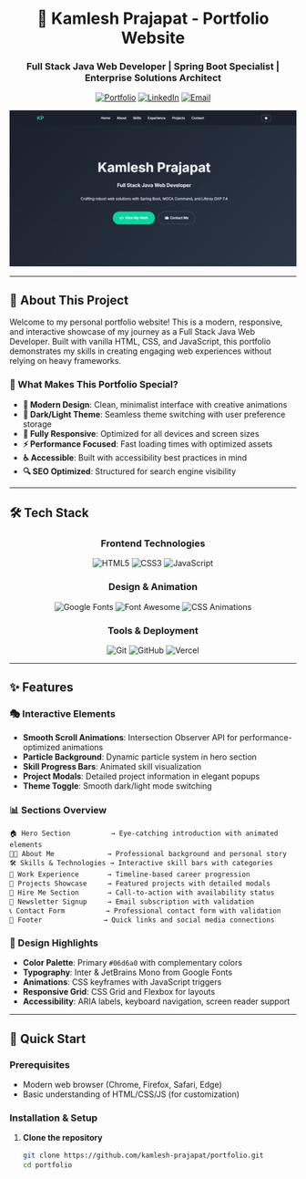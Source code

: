 <div align="center">

# 🚀 Kamlesh Prajapat - Portfolio Website

### Full Stack Java Web Developer | Spring Boot Specialist | Enterprise Solutions Architect

[![Portfolio](https://img.shields.io/badge/Portfolio-Live-06d6a0?style=for-the-badge&logo=vercel)](https://kamlesh-prajapat.vercel.app)
[![LinkedIn](https://img.shields.io/badge/LinkedIn-Connect-0077b5?style=for-the-badge&logo=linkedin)](https://linkedin.com/in/kamlesh-prajapat)
[![Email](https://img.shields.io/badge/Email-Contact-ea4335?style=for-the-badge&logo=gmail)](mailto:kamlesh.prajapat@email.com)

[![Portfolio Preview](./screenshot.png)](https://kamlesh-67.github.io/portfolio/)


</div>

---

## 🎯 About This Project

Welcome to my personal portfolio website! This is a modern, responsive, and interactive showcase of my journey as a Full Stack Java Web Developer. Built with vanilla HTML, CSS, and JavaScript, this portfolio demonstrates my skills in creating engaging web experiences without relying on heavy frameworks.

### 🌟 What Makes This Portfolio Special?

- **🎨 Modern Design**: Clean, minimalist interface with creative animations
- **🌙 Dark/Light Theme**: Seamless theme switching with user preference storage
- **📱 Fully Responsive**: Optimized for all devices and screen sizes
- **⚡ Performance Focused**: Fast loading times with optimized assets
- **♿ Accessible**: Built with accessibility best practices in mind
- **🔍 SEO Optimized**: Structured for search engine visibility

---

## 🛠️ Tech Stack

<div align="center">

### Frontend Technologies
![HTML5](https://img.shields.io/badge/HTML5-E34F26?style=for-the-badge&logo=html5&logoColor=white)
![CSS3](https://img.shields.io/badge/CSS3-1572B6?style=for-the-badge&logo=css3&logoColor=white)
![JavaScript](https://img.shields.io/badge/JavaScript-F7DF1E?style=for-the-badge&logo=javascript&logoColor=black)

### Design & Animation
![Google Fonts](https://img.shields.io/badge/Google%20Fonts-4285F4?style=for-the-badge&logo=google-fonts&logoColor=white)
![Font Awesome](https://img.shields.io/badge/Font%20Awesome-339AF0?style=for-the-badge&logo=font-awesome&logoColor=white)
![CSS Animations](https://img.shields.io/badge/CSS%20Animations-FF6B6B?style=for-the-badge&logo=css3&logoColor=white)

### Tools & Deployment
![Git](https://img.shields.io/badge/Git-F05032?style=for-the-badge&logo=git&logoColor=white)
![GitHub](https://img.shields.io/badge/GitHub-181717?style=for-the-badge&logo=github&logoColor=white)
![Vercel](https://img.shields.io/badge/Vercel-000000?style=for-the-badge&logo=vercel&logoColor=white)

</div>

---

## ✨ Features

### 🎭 Interactive Elements
- **Smooth Scroll Animations**: Intersection Observer API for performance-optimized animations
- **Particle Background**: Dynamic particle system in hero section
- **Skill Progress Bars**: Animated skill visualization
- **Project Modals**: Detailed project information in elegant popups
- **Theme Toggle**: Smooth dark/light mode switching

### 📊 Sections Overview
```
🏠 Hero Section          → Eye-catching introduction with animated elements
👨‍💻 About Me             → Professional background and personal story
🛠️ Skills & Technologies → Interactive skill bars with categories
💼 Work Experience       → Timeline-based career progression
🚀 Projects Showcase     → Featured projects with detailed modals
💼 Hire Me Section       → Call-to-action with availability status
📧 Newsletter Signup     → Email subscription with validation
📞 Contact Form          → Professional contact form with validation
🔗 Footer               → Quick links and social media connections
```

### 🎨 Design Highlights
- **Color Palette**: Primary `#06d6a0` with complementary colors
- **Typography**: Inter & JetBrains Mono from Google Fonts
- **Animations**: CSS keyframes with JavaScript triggers
- **Responsive Grid**: CSS Grid and Flexbox for layouts
- **Accessibility**: ARIA labels, keyboard navigation, screen reader support

---

## 🚀 Quick Start

### Prerequisites
- Modern web browser (Chrome, Firefox, Safari, Edge)
- Basic understanding of HTML/CSS/JS (for customization)

### Installation & Setup

1. **Clone the repository**
   ```bash
   git clone https://github.com/kamlesh-prajapat/portfolio.git
   cd portfolio
